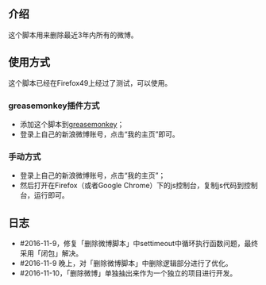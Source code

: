 ## 介绍
这个脚本用来删除最近3年内所有的微博。

## 使用方式
这个脚本已经在Firefox49上经过了测试，可以使用。

### greasemonkey插件方式
- 添加这个脚本到[greasemonkey](https://greasyfork.org/zh-CN)；
- 登录上自己的新浪微博账号，点击“我的主页”即可。

### 手动方式
- 登录上自己的新浪微博账号，点击“我的主页”；
- 然后打开在Firefox（或者Google Chrome）下的js控制台，复制js代码到控制台，运行即可。

## 日志
- #2016-11-9，修复「删除微博脚本」中settimeout中循环执行函数问题，最终采用「闭包」解决。
- #2016-11-9 晚上，对「删除微博脚本」中删除逻辑部分进行了优化。
- #2016-11-10，「删除微博」单独抽出来作为一个独立的项目进行开发。
